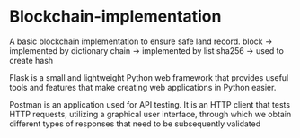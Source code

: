 # Blockchain-implementation
A basic blockchain implementation to ensure safe land record.
block -> implemented by dictionary
chain -> implemented by list
sha256 -> used to create hash

Flask is a small and lightweight Python web framework that provides useful tools and features that make creating web applications in Python easier.

Postman is an application used for API testing. It is an HTTP client that tests HTTP requests, utilizing a graphical user interface, through which we obtain different types of responses that need to be subsequently validated

